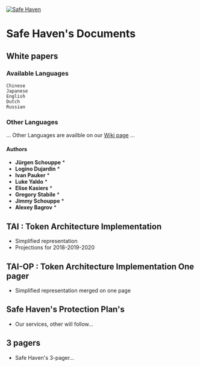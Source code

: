[![Safe Haven](https://safehaven.io/img/logo_color.png)](https://safehaven.io/)


# Safe Haven's Documents

## White papers
### Available Languages

```
Chinese
Japanese
English
Dutch
Russian
```

### Other Languages

...
Other Languages are availble on our [Wiki page](https://wiki.safehaven.io) 
...

#### Authors

* **Jürgen Schouppe** *
* **Logino Dujardin** *
* **Ivan Pauker** *
* **Luke Yaldo** *
* **Elise Kasiers** *
* **Gregory Stabile** *
* **Jimmy Schouppe** *
* **Alexey Bagrov** *

## TAI : Token Architecture Implementation 

* Simplified representation
* Projections for 2018-2019-2020

## TAI-OP : Token Architecture Implementation One pager

* Simplified representation merged on one page

## Safe Haven's Protection Plan's

* Our services, other will follow...

## 3 pagers

* Safe Haven's 3-pager...
